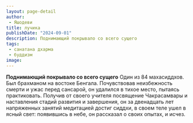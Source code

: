 ```yaml
---
layout: page-detail
author:
 - Яшодеви
title: лучика
publishDate: "2024-09-01"
description: Поднимающий покрывало со всего сущего
tags:
 - санатана дхарма
 - буддизм
image: 
---
```


__Поднимающий покрывало со всего сущего__
Один из 84 махасиддхов. Был брахманом на востоке Бенгала. Почувствовав неизбежность смерти и ужас перед сансарой, он удалился в тихое место, пытаясь практиковать. Получив от своего учителя посвящение Чакрасамвары и наставления стадий развития и завершения, он за двенадцать лет напряженных занятий медитацией достиг сиддхи, в своем теле ушел в ясный свет: появившись в небе, он рассказал о своих опытах, и исчез.

